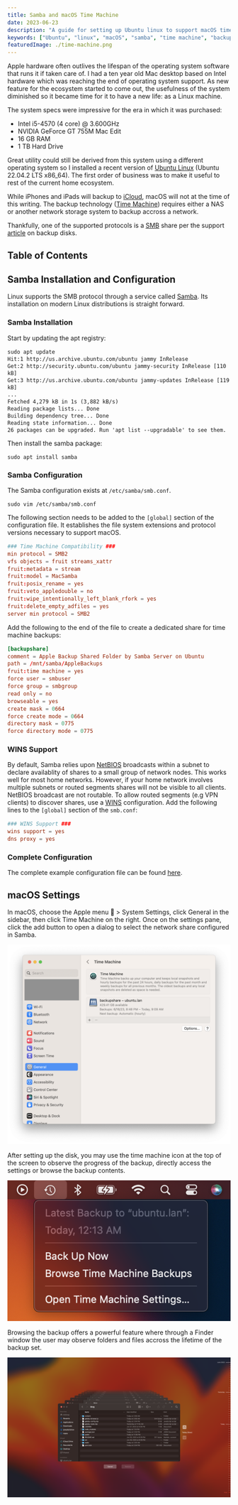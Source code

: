 ```yaml
---
title: Samba and macOS Time Machine
date: 2023-06-23
description: "A guide for setting up Ubuntu linux to support macOS time machine backups using Samba."
keywords: ["Ubuntu", "linux", "macOS", "samba", "time machine", "backup"]
featuredImage: ./time-machine.png
---
```


Apple hardware often outlives the lifespan of the operating system software that
runs it if taken care of. I had a ten year old Mac desktop based on Intel hardware
which was reaching the end of operating system support. As new feature for the
ecosystem started to come out, the usefulness of the system diminished so it
became time for it to have a new life: as a Linux machine.

The system specs were impressive for the era in which it was purchased:

- Intel i5-4570 (4 core) @ 3.600GHz
- NVIDIA GeForce GT 755M Mac Edit
- 16 GB RAM
- 1 TB Hard Drive

Great utility could still be derived from this system using a different operating
system so I installed a recent version of
[Ubuntu Linux](https://ubuntu.com/download/desktop) (Ubuntu 22.04.2 LTS x86_64).
The first order of business was to make it useful to rest of the current home
ecosystem.

While iPhones and iPads will backup to [iCloud](https://www.apple.com/icloud/),
macOS will not at the time of this writing. The backup technology
([Time Machine](https://support.apple.com/en-us/HT201250)) requires
either a NAS or another network storage system to backup accross a network.

Thankfully, one of the supported protocols is a
[SMB](https://learn.microsoft.com/en-us/windows/win32/fileio/microsoft-smb-protocol-and-cifs-protocol-overview)
share per the support
[article](https://support.apple.com/en-us/HT202784) on backup disks.

## Table of Contents

## Samba Installation and Configuration

Linux supports the SMB protocol through a service called
[Samba](https://www.samba.org/samba/what_is_samba.html). Its installation
on modern Linux distributions is straight forward.

### Samba Installation

Start by updating the apt registry:

```shell{outputLines: 2-10}
sudo apt update
Hit:1 http://us.archive.ubuntu.com/ubuntu jammy InRelease
Get:2 http://security.ubuntu.com/ubuntu jammy-security InRelease [110 kB]
Get:3 http://us.archive.ubuntu.com/ubuntu jammy-updates InRelease [119 kB]
...
Fetched 4,279 kB in 1s (3,882 kB/s)
Reading package lists... Done
Building dependency tree... Done
Reading state information... Done
26 packages can be upgraded. Run 'apt list --upgradable' to see them.
```

Then install the samba package:

```shell
sudo apt install samba
```

### Samba Configuration

The Samba configuration exists at `/etc/samba/smb.conf`.

```shell
sudo vim /etc/samba/smb.conf
```

The following section needs to be added to the `[global]` section of
the configuration file. It establishes the file system extensions
and protocol versions necessary to support macOS.

```sh:title=smb.conf {numberLines: true}
### Time Machine Compatibility ###
min protocol = SMB2
vfs objects = fruit streams_xattr
fruit:metadata = stream
fruit:model = MacSamba
fruit:posix_rename = yes
fruit:veto_appledouble = no
fruit:wipe_intentionally_left_blank_rfork = yes
fruit:delete_empty_adfiles = yes
server min protocol = SMB2
```

Add the following to the end of the file to create a dedicated
share for time machine backups:

```sh:title=smb.conf {numberLines: true}
[backupshare]
comment = Apple Backup Shared Folder by Samba Server on Ubuntu
path = /mnt/samba/AppleBackups
fruit:time machine = yes
force user = smbuser
force group = smbgroup
read only = no
browseable = yes
create mask = 0664
force create mode = 0664
directory mask = 0775
force directory mode = 0775
```

### WINS Support

By default, Samba relies upon [NetBIOS](https://en.wikipedia.org/wiki/NetBIOS_over_TCP/IP)
broadcasts within a subnet to declare availablity of shares to a small group of
network nodes. This works well for most home networks. However, if your home network
involves multiple subnets or routed segments shares will not be visible to all clients.
NetBIOS broadcast are not routable. To allow routed segments (e.g VPN clients) to
discover shares, use a [WINS](https://en.wikipedia.org/wiki/Windows_Internet_Name_Service)
configuration. Add the following lines to the `[global]` section of the `smb.conf`:

```sh:title=smb.conf {numberLines: true}
### WINS Support ###
wins support = yes
dns proxy = yes
```

### Complete Configuration

The complete example configuration file can be found
[here](https://github.com/jpfulton/example-linux-configs/blob/main/etc/samba/smb.conf).

## macOS Settings

In macOS, choose the Apple menu  > System Settings, click General in the sidebar,
then click Time Machine on the right. Once on the settings pane, click the add button
to open a dialog to select the network share configured in Samba.

![Time Machine Settings Screenshot](./timemachine-settings.png)

After setting up the disk, you may use the time machine icon at the top of the
screen to observe the progress of the backup, directly access the settings or
browse the backup contents.

![Time Machine Icon Screenshot](./timemachine-icon-screenshot.png)

Browsing the backup offers a powerful feature where through a Finder
window the user may observe folders and files accross the lifetime of the
backup set.

![Browsing Time Machine Screenshot](./time-machine.png)
